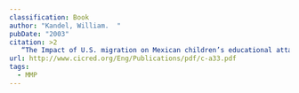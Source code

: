 ```yaml
---
classification: Book
author: "Kandel, William.  "
pubDate: "2003"
citation: >2
   “The Impact of U.S. migration on Mexican children’s educational attainment.”  In Maria Cosio, Richard Marcoux, Marc Pilon and André Quesnel (Eds.), Education, Family, and Population Dynamics (pp. 305-328).  Paris: CICRED, 2003.  
url: http://www.cicred.org/Eng/Publications/pdf/c-a33.pdf
tags:
  - MMP
---
```

